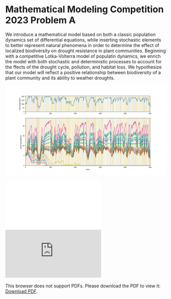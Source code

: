 # Mathematical Modeling Competition 2023 Problem A #
We introduce a mathematical model based on both a classic population dynamics set of differential equations, while inserting stochastic elements to better represent natural phenomena in order to determine the effect of localized biodiversity on drought resistance in plant communities. Beginning with a competitive Lotka-Volterra model of populatin dynamics, we enrich the model with both stochastic and deterministic processes to account for the ffects of the drought cycle, pollution, and habitat loss. We hypothesize that our model will reflect a positive relationship between biodiversity of a plant community and its ability to weather droughts.

<p align="center">
<img src="example_plots.png" alt="Example Plots"/>
</p>

<embed src="/summary.pdf" type="application/pdf"/>
<object data="https://github.com/kylesayrs/MCM_2023/blob/master/summary.pdf" type="application/pdf" width="700px" height="700px">
    <embed src="https://github.com/kylesayrs/MCM_2023/blob/master/summary.pdf">
        <p>This browser does not support PDFs. Please download the PDF to view it: <a href="https://github.com/kylesayrs/MCM_2023/blob/master/summary.pdf">Download PDF</a>.</p>
    </embed>
</object>
